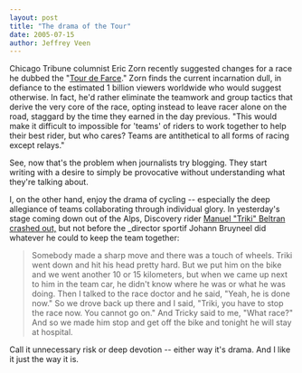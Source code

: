 ```yaml
--- 
layout: post
title: "The drama of the Tour"
date: 2005-07-15
author: Jeffrey Veen
---
```

Chicago Tribune columnist Eric Zorn recently suggested changes for a race he dubbed the "<a href="http://www.chicagotribune.com/news/columnists/ericzorn/weblog/archives/2005/07/tour_de_farce.html">Tour de Farce</a>." Zorn finds the current incarnation dull, in defiance to the estimated 1 billion viewers worldwide who would suggest otherwise. In fact, he'd rather eliminate the teamwork and group tactics that derive the very core of the race, opting instead to leave racer alone on the road, staggard by the time they earned in the day previous. "This would make it difficult to impossible for 'teams' of riders to work together to help their best rider, but who cares? Teams are antithetical to all forms of racing except relays."

See, now that's the problem when journalists try blogging. They start writing with a desire to simply be provocative without understanding what they're talking about.

I, on the other hand, enjoy the drama of cycling -- especially the deep allegiance of teams collaborating through individual glory. In yesterday's stage coming down out of the Alps, Discovery rider <a href="http://grahamwatson.com/gw/imagedocs.nsf/photos/05tdfSt12-007000">Manuel "Triki" Beltran crashed out,</a> but not before the _director sportif Johann Bruyneel did whatever he could to keep the team together:

<blockquote>Somebody made a sharp move and there was a touch of wheels. Triki went down and hit his head pretty hard. But we put him on the bike and we went another 10 or 15 kilometers, but when we came up next to him in the team car, he didn't know where he was or what he was doing. Then I talked to the race doctor and he said, "Yeah, he is done now." So we drove back up there and I said, "Triki, you have to stop the race now. You cannot go on." And Tricky said to me, "What race?" And so we made him stop and get off the bike and tonight he will stay at hospital.</blockquote>

Call it unnecessary risk or deep devotion -- either way it's drama. And I like it just the way it is.
&#8203;